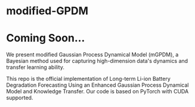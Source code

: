 # modified-GPDM
# Coming Soon...
We present modified Gaussian Process Dynamical Model (mGPDM), a Bayesian method used for capturing high-dimension data's dynamics and transfer learning ability.

This repo is the official implementation of Long-term Li-ion Battery Degradation Forecasting Using an Enhanced Gaussian Process Dynamical Model and Knowledge Transfer. Our code is based on PyTorch with CUDA supported.
